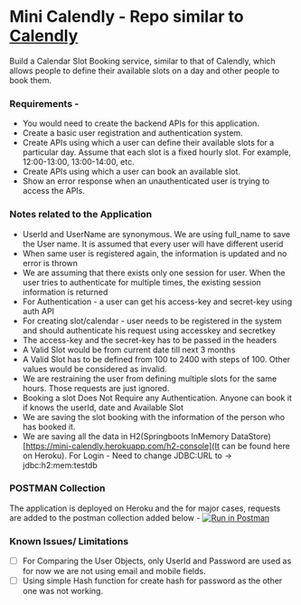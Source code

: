 # Mini Calendly - Repo similar to [Calendly](https://calendly.com/) 
Build a Calendar Slot Booking service, similar to that of Calendly, which allows people
to define their available slots on a day and other people to book them.

### Requirements - 
* You would need to create the backend APIs for this application.
* Create a basic user registration and authentication system.
* Create APIs using which a user can define their available slots for a particular day. Assume that each slot is a fixed hourly slot. For example, 12:00-13:00, 13:00-14:00, etc.
* Create APIs using which a user can book an available slot.
* Show an error response when an unauthenticated user is trying to access the APIs.

### Notes related to the Application
* UserId and UserName are synonymous. We are using full_name to save the User name. It is assumed that every user will have different userid
* When same user is registered again, the information is updated and no error is thrown
* We are assuming that there exists only one session for user. When the user tries to authenticate for multiple times, the existing session information is returned
* For Authentication - a user can get his access-key and secret-key using auth API
* For creating slot/calendar - user needs to be registered in the system and should authenticate his request using accesskey and secretkey
* The access-key and the secret-key has to be passed in the headers
* A Valid Slot would be from current date till next 3 months
* A Valid Slot has to be defined from 100 to 2400 with steps of 100. Other values would be considered as invalid.
* We are restraining the user from defining multiple slots for the same hours. Those requests are just ignored.
* Booking a slot Does Not Require any Authentication. Anyone can book it if knows the userId, date and Available Slot
* We are saving the slot booking with the information of the person who has booked it.
* We are saving all the data in H2(Springboots InMemory DataStore) [https://mini-calendly.herokuapp.com/h2-console](It can be found here on Heroku). For Login - Need to change JDBC:URL to -> jdbc:h2:mem:testdb   

### POSTMAN Collection 
The application is deployed on Heroku and the for major cases, requests are added to the postman collection added below - 
[![Run in Postman](https://run.pstmn.io/button.svg)](https://app.getpostman.com/run-collection/77d2af8aedfa969fae94)

### Known Issues/ Limitations
- [ ] For Comparing the User Objects, only UserId and Password are used as for now we are not using email and mobile fields.
- [ ] Using simple Hash function for create hash for password as the other one was not working.
